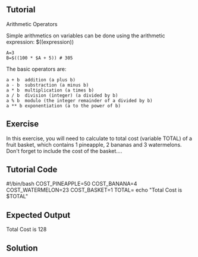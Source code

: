 Tutorial
--------
Arithmetic Operators

Simple arithmetics on variables can be done using the arithmetic expression: $((expression))

    A=3
    B=$((100 * $A + 5)) # 305

The basic operators are:

    a + b  addition (a plus b)
    a - b  substraction (a minus b)
    a * b  multiplication (a times b)
    a / b  division (integer) (a divided by b)
    a % b  modulo (the integer remainder of a divided by b)
    a ** b exponentiation (a to the power of b)

Exercise
--------
In this exercise, you will need to calculate to total cost (variable TOTAL) of a fruit basket, which contains 1 pineapple, 2 bananas and 3 watermelons. Don't forget to include the cost of the basket....

Tutorial Code
-------------

#!/bin/bash
COST_PINEAPPLE=50
COST_BANANA=4
COST_WATERMELON=23
COST_BASKET=1
TOTAL=
echo "Total Cost is $TOTAL"

Expected Output
---------------

Total Cost is 128

Solution
--------